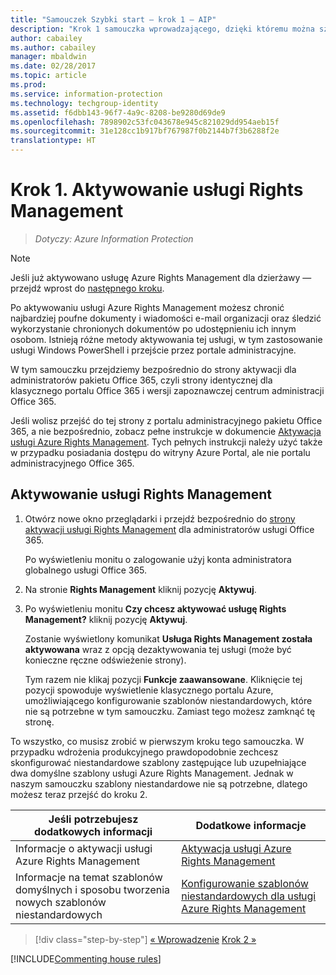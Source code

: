 ```yaml
---
title: "Samouczek Szybki start — krok 1 — AIP"
description: "Krok 1 samouczka wprowadzającego, dzięki któremu można szybko wypróbować usługę Azure Information Protection — aktywowanie usługi Azure Rights Management."
author: cabailey
ms.author: cabailey
manager: mbaldwin
ms.date: 02/28/2017
ms.topic: article
ms.prod: 
ms.service: information-protection
ms.technology: techgroup-identity
ms.assetid: f6dbb143-96f7-4a9c-8208-be9280d69de9
ms.openlocfilehash: 7898902c53fc043678e945c821029dd954aeb15f
ms.sourcegitcommit: 31e128cc1b917bf767987f0b2144b7f3b6288f2e
translationtype: HT
---
```

# <a name="step-1-activate-the-rights-management-service"></a>Krok 1. Aktywowanie usługi Rights Management
 
>*Dotyczy: Azure Information Protection*

> [!NOTE]
>Jeśli już aktywowano usługę Azure Rights Management dla dzierżawy — przejdź wprost do [następnego kroku](infoprotect-tutorial-step2.md). 

Po aktywowaniu usługi Azure Rights Management możesz chronić najbardziej poufne dokumenty i wiadomości e-mail organizacji oraz śledzić wykorzystanie chronionych dokumentów po udostępnieniu ich innym osobom. Istnieją różne metody aktywowania tej usługi, w tym zastosowanie usługi Windows PowerShell i przejście przez portale administracyjne.

W tym samouczku przejdziemy bezpośrednio do strony aktywacji dla administratorów pakietu Office 365, czyli strony identycznej dla klasycznego portalu Office 365 i wersji zapoznawczej centrum administracji Office 365. 

Jeśli wolisz przejść do tej strony z portalu administracyjnego pakietu Office 365, a nie bezpośrednio, zobacz pełne instrukcje w dokumencie [Aktywacja usługi Azure Rights Management](../deploy-use/activate-service.md). Tych pełnych instrukcji należy użyć także w przypadku posiadania dostępu do witryny Azure Portal, ale nie portalu administracyjnego Office 365.

## <a name="to-activate-the-rights-management-service"></a>Aktywowanie usługi Rights Management

1. Otwórz nowe okno przeglądarki i przejdź bezpośrednio do [strony aktywacji usługi Rights Management](https://account.activedirectory.windowsazure.com/RmsOnline/Manage.aspx) dla administratorów usługi Office 365.
    
    Po wyświetleniu monitu o zalogowanie użyj konta administratora globalnego usługi Office 365.

2. Na stronie **Rights Management** kliknij pozycję **Aktywuj**.

3. Po wyświetleniu monitu **Czy chcesz aktywować usługę Rights Management?** kliknij pozycję **Aktywuj**.

    Zostanie wyświetlony komunikat **Usługa Rights Management została aktywowana** wraz z opcją dezaktywowania tej usługi (może być konieczne ręczne odświeżenie strony).

    Tym razem nie klikaj pozycji **Funkcje zaawansowane**. Kliknięcie tej pozycji spowoduje wyświetlenie klasycznego portalu Azure, umożliwiającego konfigurowanie szablonów niestandardowych, które nie są potrzebne w tym samouczku. Zamiast tego możesz zamknąć tę stronę.

To wszystko, co musisz zrobić w pierwszym kroku tego samouczka. W przypadku wdrożenia produkcyjnego prawdopodobnie zechcesz skonfigurować niestandardowe szablony zastępujące lub uzupełniające dwa domyślne szablony usługi Azure Rights Management. Jednak w naszym samouczku szablony niestandardowe nie są potrzebne, dlatego możesz teraz przejść do kroku 2.

|Jeśli potrzebujesz dodatkowych informacji|Dodatkowe informacje|
|--------------------------------|--------------------------|
|Informacje o aktywacji usługi Azure Rights Management|[Aktywacja usługi Azure Rights Management](../deploy-use/activate-service.md)|
|Informacje na temat szablonów domyślnych i sposobu tworzenia nowych szablonów niestandardowych|[Konfigurowanie szablonów niestandardowych dla usługi Azure Rights Management](../deploy-use/configure-custom-templates.md)|

>[!div class="step-by-step"]
[&#171; Wprowadzenie](infoprotect-quick-start-tutorial.md)
[Krok 2 &#187;](infoprotect-tutorial-step2.md)

[!INCLUDE[Commenting house rules](../includes/houserules.md)]
